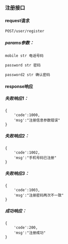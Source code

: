 
### 注册接口

#### request请求

    POST/user/register

##### params参数：

    mobile str 电话号码

    password str 密码

    password2 str 确认密码


#### response响应
##### 失败响应1：
    {
        'code':1000,
        'msg':"注册信息参数错误"
    }

##### 失败响应2：
    {
        'code':1002,
        'msg':"手机号码已注册"
    }

##### 失败响应3：
    {
        'code':1003,
        'msg':"注册密码两次不一致"
    }

##### 成功响应：
    {
        'code':200,
        'msg':"注册成功"
    }
